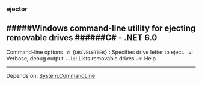 ### ejector
#####Windows command-line utility for ejecting removable drives
######C# - .NET 6.0
------------

Command-line options
`-d {DRIVELETTER}` : Specifies drive letter to eject.
`-v`: Verbose, debug output
`--ls`: Lists removable drives
`-h`: Help

------------

Depends on:
		[System.CommandLine](https://github.com/dotnet/command-line-api "System.CommandLine")
